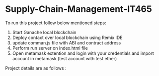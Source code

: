 # Supply-Chain-Management-IT465

To run this project follow below mentioned steps:

1) Start Ganache local blockchain
2) Deploy contact over local blockchain using Remix IDE
3) update comman.js file with ABI and contract address
4) Perform run server on index.html file
5) Open metamask extention and login with your credentials and import account in metamask (test account with test ether)


Project details are as follows : 




